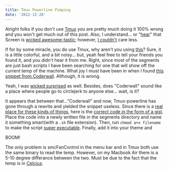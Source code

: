 ```yaml
---
title: Tmux Powerline Pimping
date: '2012-12-28'
---
```


Alright folks if you don't use [Tmux][1] you are pretty much doing it 100% wrong
and you won't get much out of this post. Also, I understand... or "[hear][2]" that
Screen is [wicked awesome-tastic][3]; however, [I couldn't][4] care less.

If for by some miracle, you do use Tmux, why aren't you using [this][5]? Sure,
it is a little colorful, and a bit noisy... but, yeah feel free to tell your
friends you found it, and you didn't hear it from me. Right, since most of the
segments are just bash scripts I have been searching for one that will show off
the current temp of the machine. What joy I must have been in when I found [this
snippet from Coderwall][6]. Although, it is wrong.

Yeah, I was [wicked surprised][7] as well. Besides, does "Coderwall"
sound like a place where people go to circlejerk to anyone else... wait, is it?

It appears that between that..."Coderwall" and now, Tmux-powerline has gone
through a rewrite and yielded the snippet useless. Since there is a [real place
for these kinds of things][8], here is the [correct code in the form of a gist][9].
Place the code into a newly written file in the segments directory and name it
something smart(with a `.sh` file extension). Then, run `chmod a+x filename` to
make the script [super executable][10]. Finally, add it into your theme and

BOOM!

The only problem is smcFanControl in the menu bar and in Tmux both use the same
binary to read the temp. However, on my Macbook Air there is a 5-10 degree
differance between the two. Must be due to the fact that the temp is in [Celcius][11].


[1]: http://pragprog.com/book/bhtmux/tmux
[2]: https://gimmebar.com/view/50340ae129ca15593d000005/big
[3]: https://gimmebar.com/view/50305c7729ca153546000001/big
[4]: http://www.urbandictionary.com/define.php?term=I+could+give+two+shits
[5]: https://github.com/erikw/tmux-powerline
[6]: https://coderwall.com/p/cmw1mq
[7]: https://gimmebar.com/view/504f465629ca15bb4b000000/big
[8]: http://jsfiddle.net/
[9]: https://gist.github.com/4404483
[10]: https://gimmebar.com/view/50b6270eaac4228f36000009/big
[11]: https://gimmebar.com/view/502ea8eaaac4223116000014/big
